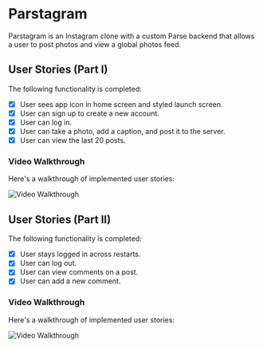 # Parstagram

Parstagram is an Instagram clone with a custom Parse backend that allows a user to post photos and view a global photos feed.

## User Stories (Part I)

The following functionality is completed:

- [X] User sees app icon in home screen and styled launch screen. 
- [X] User can sign up to create a new account. 
- [X] User can log in.
- [X] User can take a photo, add a caption, and post it to the server. 
- [X] User can view the last 20 posts. 

### Video Walkthrough
Here's a walkthrough of implemented user stories:

<img src="https://recordit.co/0ycFNWKHss.gif" title='Video Walkthrough' width='' alt='Video Walkthrough' />

## User Stories (Part II)

The following functionality is completed:

- [x] User stays logged in across restarts.
- [x] User can log out.
- [x] User can view comments on a post.
- [x] User can add a new comment.

### Video Walkthrough
Here's a walkthrough of implemented user stories:

<img src="https://recordit.co/racnFPcHE0.gif" title='Video Walkthrough' width='' alt='Video Walkthrough' />
